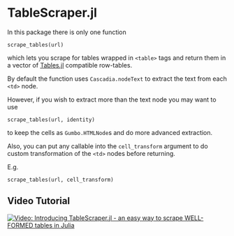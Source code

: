# TableScraper.jl

In this package there is only one function

```
scrape_tables(url)
```

which lets you scrape for tables wrapped in `<table>` tags and return them in a vector of [Tables.jl](https://github.com/JuliaData/Tables.jl) compatible row-tables.

By default the function uses `Cascadia.nodeText` to extract the text from each `<td>` node.

However, if you wish to extract more than the text node you may want to use

```
scrape_tables(url, identity)
```

to keep the cells as `Gumbo.HTMLNode`s and do more advanced extraction.

Also, you can put any callable into the `cell_transform` argument to do custom transformation of the `<td>` nodes before returning.

E.g.

```
scrape_tables(url, cell_transform)
```

## Video Tutorial

[![Video: Introducing TableScraper.jl - an easy way to scrape WELL-FORMED tables in Julia](https://img.youtube.com/vi/Bi1faYTkIGM/0.jpg)](https://www.youtube.com/watch?v=Bi1faYTkIGM)
